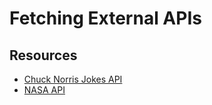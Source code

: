 # Fetching External APIs
## Resources
- [Chuck Norris Jokes API](https://api.chucknorris.io/)
- [NASA API](https://api.nasa.gov/)